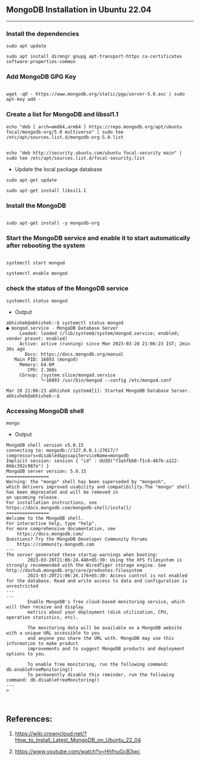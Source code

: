 ## MongoDB Installation in Ubuntu 22.04

---

### Install the dependencies

```
sudo apt update

sudo apt install dirmngr gnupg apt-transport-https ca-certificates software-properties-common

```

### Add MongoDB GPG Key

```

wget -qO - https://www.mongodb.org/static/pgp/server-5.0.asc | sudo apt-key add -

```

### Create a list for MongoDB and libssl1.1

```
echo "deb [ arch=amd64,arm64 ] https://repo.mongodb.org/apt/ubuntu focal/mongodb-org/5.0 multiverse" | sudo tee /etc/apt/sources.list.d/mongodb-org-5.0.list

```

```

echo "deb http://security.ubuntu.com/ubuntu focal-security main" | sudo tee /etc/apt/sources.list.d/focal-security.list

```

* Update the local package database

```
sudo apt-get update

sudo apt-get install libssl1.1

```

### Install the MongoDB 

```

sudo apt-get install -y mongodb-org

```

### Start the MongoDB service and enable it to start automatically after rebooting the system

```

systemctl start mongod

systemctl enable mongod

```

### check the status of the MongoDB service


```
systemctl status mongod

```

* Output

```
abhishek@abhishek:~$ systemctl status mongod
● mongod.service - MongoDB Database Server
     Loaded: loaded (/lib/systemd/system/mongod.service; enabled; vendor preset: enabled)
     Active: active (running) since Mon 2023-03-20 21:06:23 IST; 2min 36s ago
       Docs: https://docs.mongodb.org/manual
   Main PID: 16893 (mongod)
     Memory: 64.6M
        CPU: 2.368s
     CGroup: /system.slice/mongod.service
             └─16893 /usr/bin/mongod --config /etc/mongod.conf

Mar 20 21:06:23 abhishek systemd[1]: Started MongoDB Database Server.
abhishek@abhishek:~$ 

```


### Accessing MongoDB shell

```
mongo

```

* Output

```
MongoDB shell version v5.0.15
connecting to: mongodb://127.0.0.1:27017/?compressors=disabled&gssapiServiceName=mongodb
Implicit session: session { "id" : UUID("f3a5fbb0-f1c8-467b-a122-066c392c987e") }
MongoDB server version: 5.0.15
================
Warning: the "mongo" shell has been superseded by "mongosh",
which delivers improved usability and compatibility.The "mongo" shell has been deprecated and will be removed in
an upcoming release.
For installation instructions, see
https://docs.mongodb.com/mongodb-shell/install/
================
Welcome to the MongoDB shell.
For interactive help, type "help".
For more comprehensive documentation, see
	https://docs.mongodb.com/
Questions? Try the MongoDB Developer Community Forums
	https://community.mongodb.com
---
The server generated these startup warnings when booting: 
        2023-03-20T21:06:24.446+05:30: Using the XFS filesystem is strongly recommended with the WiredTiger storage engine. See http://dochub.mongodb.org/core/prodnotes-filesystem
        2023-03-20T21:06:26.176+05:30: Access control is not enabled for the database. Read and write access to data and configuration is unrestricted
---
---
        Enable MongoDB's free cloud-based monitoring service, which will then receive and display
        metrics about your deployment (disk utilization, CPU, operation statistics, etc).

        The monitoring data will be available on a MongoDB website with a unique URL accessible to you
        and anyone you share the URL with. MongoDB may use this information to make product
        improvements and to suggest MongoDB products and deployment options to you.

        To enable free monitoring, run the following command: db.enableFreeMonitoring()
        To permanently disable this reminder, run the following command: db.disableFreeMonitoring()
---
> 



```

## References:

1. https://wiki.crowncloud.net/?How_to_Install_Latest_MongoDB_on_Ubuntu_22_04

2. https://www.youtube.com/watch?v=HhfnuGcB3wc
